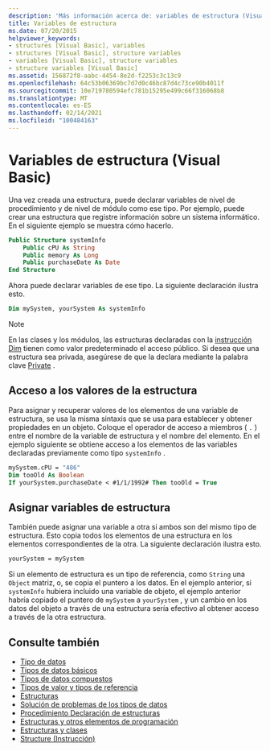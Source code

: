 ```yaml
---
description: 'Más información acerca de: variables de estructura (Visual Basic)'
title: Variables de estructura
ms.date: 07/20/2015
helpviewer_keywords:
- structures [Visual Basic], variables
- structures [Visual Basic], structure variables
- variables [Visual Basic], structure variables
- structure variables [Visual Basic]
ms.assetid: 156872f8-aabc-4454-8e2d-f2253c3c13c9
ms.openlocfilehash: 64c53b06369bc7d7d0c46bc87d4c73ce90b4011f
ms.sourcegitcommit: 10e719780594efc781b15295e499c66f316068b8
ms.translationtype: MT
ms.contentlocale: es-ES
ms.lasthandoff: 02/14/2021
ms.locfileid: "100484163"
---
```

# <a name="structure-variables-visual-basic"></a>Variables de estructura (Visual Basic)

Una vez creada una estructura, puede declarar variables de nivel de procedimiento y de nivel de módulo como ese tipo. Por ejemplo, puede crear una estructura que registre información sobre un sistema informático. En el siguiente ejemplo se muestra cómo hacerlo.

```vb
Public Structure systemInfo
    Public cPU As String
    Public memory As Long
    Public purchaseDate As Date
End Structure
```

Ahora puede declarar variables de ese tipo. La siguiente declaración ilustra esto.

```vb
Dim mySystem, yourSystem As systemInfo
```

> [!NOTE]
> En las clases y los módulos, las estructuras declaradas con la [instrucción Dim](../../../language-reference/statements/dim-statement.md) tienen como valor predeterminado el acceso público. Si desea que una estructura sea privada, asegúrese de que la declara mediante la palabra clave [Private](../../../language-reference/modifiers/private.md) .

## <a name="access-to-structure-values"></a>Acceso a los valores de la estructura

Para asignar y recuperar valores de los elementos de una variable de estructura, se usa la misma sintaxis que se usa para establecer y obtener propiedades en un objeto. Coloque el operador de acceso a miembros ( `.` ) entre el nombre de la variable de estructura y el nombre del elemento. En el ejemplo siguiente se obtiene acceso a los elementos de las variables declaradas previamente como tipo `systemInfo` .

```vb
mySystem.cPU = "486"
Dim tooOld As Boolean
If yourSystem.purchaseDate < #1/1/1992# Then tooOld = True
```

## <a name="assigning-structure-variables"></a>Asignar variables de estructura

También puede asignar una variable a otra si ambos son del mismo tipo de estructura. Esto copia todos los elementos de una estructura en los elementos correspondientes de la otra. La siguiente declaración ilustra esto.

```vb
yourSystem = mySystem
```

Si un elemento de estructura es un tipo de referencia, como `String` una `Object` matriz, o, se copia el puntero a los datos. En el ejemplo anterior, si `systemInfo` hubiera incluido una variable de objeto, el ejemplo anterior habría copiado el puntero de `mySystem` a `yourSystem` , y un cambio en los datos del objeto a través de una estructura sería efectivo al obtener acceso a través de la otra estructura.

## <a name="see-also"></a>Consulte también

- [Tipo de datos](index.md)
- [Tipos de datos básicos](elementary-data-types.md)
- [Tipos de datos compuestos](composite-data-types.md)
- [Tipos de valor y tipos de referencia](value-types-and-reference-types.md)
- [Estructuras](structures.md)
- [Solución de problemas de los tipos de datos](troubleshooting-data-types.md)
- [Procedimiento Declaración de estructuras](how-to-declare-a-structure.md)
- [Estructuras y otros elementos de programación](structures-and-other-programming-elements.md)
- [Estructuras y clases](structures-and-classes.md)
- [Structure (Instrucción)](../../../language-reference/statements/structure-statement.md)
